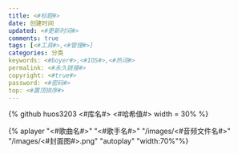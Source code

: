 ```yaml
---
title: <#标题#>
date: 创建时间
updated: <#更新时间#>
comments: true
tags: [<#工具#>,<#管理#>]
categories: 分类
keywords: <#boyer#>,<#IOS#>,<#热词#>
permalink: <#永久链接#>
copyright: <#true#>
password: <#密码#>
top: <#置顶排序#>  
---
```

<!--github库卡片-->
{% github huos3203 <#库名#> <#哈希值#> width = 30% %}

<!--音乐欣赏--> 
{% aplayer "<#歌曲名#>" "<#歌手名#>" "/images/<#音频文件名#>" "/images/<#封面图#>.png" "autoplay" "width:70%"%}
